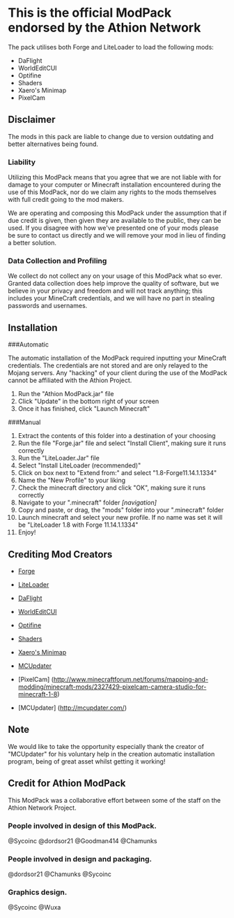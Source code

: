 # This is the official ModPack endorsed by the Athion Network

The pack utilises both Forge and LiteLoader to load the following mods:
  - DaFlight
  - WorldEditCUI
  - Optifine
  - Shaders
  - Xaero's Minimap
  - PixelCam

## Disclaimer

 The mods in this pack are liable to change due to version outdating and better alternatives being
 found.

### Liability

 Utilizing this ModPack means that you agree that we are not liable with for damage to your computer or Minecraft installation encountered during the use of this ModPack, nor do we claim any rights to the mods themselves with full credit going to the mod makers.

 We are operating and composing this ModPack under the assumption that if due credit is given, then given they are available to the public, they can be used.  If you disagree with how we've presented one of your mods please be sure to contact us directly and we will remove your mod in lieu of finding a better solution.

### Data Collection and Profiling

 We collect do not collect any on your usage of this ModPack what so ever.  Granted data collection does help improve the quality of software, but we believe in your privacy and freedom and will not track anything; this includes your MineCraft credentials, and we will have no part in stealing passwords and usernames.  

## Installation

###Automatic

The automatic installation of the ModPack required inputting your MineCraft credentials. The credentials are not stored and are only relayed to the Mojang servers. Any "hacking" of your client during the use of the ModPack cannot be affiliated with the Athion Project.

   1. Run the "Athion ModPack.jar" file
   2. Click "Update" in the bottom right of your screen
   3. Once it has finished, click "Launch Minecraft"

###Manual

   1. Extract the contents of this folder into a destination of your choosing
   2. Run the file "Forge.jar" file and select "Install Client", making sure it runs correctly
   3. Run the "LiteLoader.Jar" file
   4. Select "Install LiteLoader (recommended)"
   5. Click on box next to "Extend from:" and select "1.8-Forge11.14.1.1334"
   6. Name the "New Profile" to your liking
   7. Check the minecraft directory and click "OK", making sure it runs correctly
   8. Navigate to your ".minecraft" folder *[navigation]*
   9. Copy and paste, or drag, the "mods" folder into your ".minecraft" folder
   10. Launch minecraft and select your new profile. If no name was set it will be "LiteLoader 1.8 with Forge 11.14.1.1334"
   11. Enjoy!

## Crediting Mod Creators

 - [Forge](http://www.minecraftforge.net/forum/)
 
 - [LiteLoader](http://www.liteloader.com/)
 
 - [DaFlight](http://www.minecraftforum.net/forums/mapping-and-modding/minecraft-mods/1293938-daflight-fly-mod-v2-4r9)
 
 - [WorldEditCUI](http://www.minecraftforum.net/forums/mapping-and-modding/minecraft-mods/1292886-worldeditcui)
 
 - [Optifine](http://optifine.net/home)
 
 - [Shaders](http://www.shadersmod.net/)
 
 - [Xaero's Minimap](http://www.planetminecraft.com/mod/xaeros-minimap/)
 
 - [MCUpdater](http://mcupdater.com/)
 
 - [PixelCam] (http://www.minecraftforum.net/forums/mapping-and-modding/minecraft-mods/2327429-pixelcam-camera-studio-for-minecraft-1-8)
 
 - [MCUpdater] (http://mcupdater.com/)
 
## Note

  We would like to take the opportunity especially thank the creator of "MCUpdater" for his voluntary help in the creation automatic installation program, being of great asset whilst getting it working!
  
  ## Credit for Athion ModPack
This ModPack was a collaborative effort between some of the staff on the Athion Network Project.  

### People involved in design of this ModPack.

@Sycoinc
@dordsor21
@Goodman414
@Chamunks

### People involved in design and packaging.

@dordsor21
@Chamunks
@Sycoinc

### Graphics design.

@Sycoinc
@Wuxa